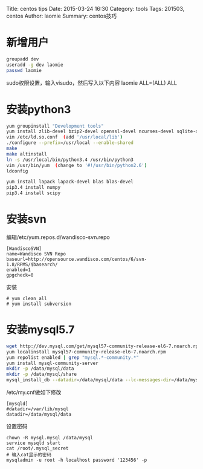Title: centos tips
Date: 2015-03-24 16:30
Category: tools
Tags: 201503, centos
Author: laomie
Summary: centos技巧

新增用户
===========================
```bash
groupadd dev
useradd -g dev laomie
passwd laomie
```

sudo权限设置，输入visudo，然后写入以下内容
  laomie ALL=(ALL)   ALL

安装python3
=======================
```bash
yum groupinstall "Development tools"
yum install zlib-devel bzip2-devel openssl-devel ncurses-devel sqlite-devel readline-devel tk-devel gdbm-devel db4-devel libpcap-devel xz-devel
vim /etc/ld.so.conf  (add '/usr/local/lib')
./configure --prefix=/usr/local --enable-shared
make
make altinstall
ln -s /usr/local/bin/python3.4 /usr/bin/python3
vim /usr/bin/yum  (change to '#!/usr/bin/python2.6')
ldconfig

yum install lapack lapack-devel blas blas-devel
pip3.4 install numpy
pip3.4 install scipy
```

安装svn
=========================
编辑/etc/yum.repos.d/wandisco-svn.repo
```
[WandiscoSVN]
name=Wandisco SVN Repo
baseurl=http://opensource.wandisco.com/centos/6/svn-1.8/RPMS/$basearch/
enabled=1
gpgcheck=0
```
安装
```
# yum clean all
# yum install subversion
```

安装mysql5.7
=========================
```bash
wget http://dev.mysql.com/get/mysql57-community-release-el6-7.noarch.rpm
yum localinstall mysql57-community-release-el6-7.noarch.rpm
yum repolist enabled | grep "mysql.*-community.*"
yum install mysql-community-server
mkdir -p /data/mysql/data
mkdir -p /data/mysql/share
mysql_install_db --datadir=/data/mysql/data --lc-messages-dir=/data/mysql/share
```

/etc/my.cnf做如下修改
```
[mysqld]
#datadir=/var/lib/mysql
datadir=/data/mysql/data
```

设置密码
```
chown -R mysql.mysql /data/mysql
service mysqld start
cat /root/.mysql_secret
# 输入cat显示的密码
mysqladmin -u root -h localhost password '123456' -p
```
